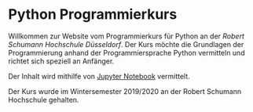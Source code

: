 Python Programmierkurs
======================

Willkommen zur Website vom Programmierkurs für Python an der *Robert Schumann Hochschule Düsseldorf*.
Der Kurs möchte die Grundlagen der Programmierung anhand der Programmiersprache Python vermitteln und richtet sich speziell an Anfänger.

Der Inhalt wird mithilfe von [Jupyter Notebook](https://jupyter.org/) vermittelt.

Der Kurs wurde im Wintersemester 2019/2020 an der Robert Schumann Hochschule gehalten.
